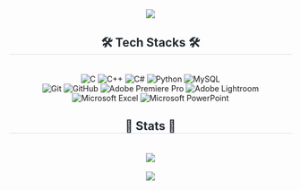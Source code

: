 <div align= "center">
    <img src="https://capsule-render.vercel.app/api?type=waving&color=0:e55d87,100:5fc2e3&height=180&text=👋Hello,%20I'm%20Siyul👋&animation=fadeIn&fontColor=ffffff&fontSize=60" />
    </div>
    <div align= "center">
    <h2 style="border-bottom: 1px solid #d8dee4; color: #282d33;"> 🛠️ Tech Stacks 🛠️</h2> <br>
      <img alt="C" src="https://img.shields.io/badge/c-%2300599C.svg?style=for-the-badge&logo=c&logoColor=white"/>
  <img alt="C++" src="https://img.shields.io/badge/c++-%2300599C.svg?style=for-the-badge&logo=c%2B%2B&logoColor=white"/>
  <img alt="C#" src="https://img.shields.io/badge/c%23-%23239120.svg?style=for-the-badge&logo=csharp&logoColor=white"/>
  <img alt="Python" src ="https://img.shields.io/badge/python-3670A0?style=for-the-badge&logo=python&logoColor=ffdd54"/>
  <img alt="MySQL" src = "https://img.shields.io/badge/mysql-4479A1.svg?style=for-the-badge&logo=mysql&logoColor=white"/>
  <br/>
  <img alt="Git" src="https://img.shields.io/badge/git-%23F05033.svg?style=for-the-badge&logo=git&logoColor=white"/>
  <img alt="GitHub" src ="https://img.shields.io/badge/github-%23121011.svg?style=for-the-badge&logo=github&logoColor=white"/>
  <img alt="Adobe Premiere Pro" src ="https://img.shields.io/badge/Adobe%20Premiere%20Pro-9999FF.svg?style=for-the-badge&logo=Adobe%20Premiere%20Pro&logoColor=white"/>
  <img alt="Adobe Lightroom" src ="https://img.shields.io/badge/Adobe%20Lightroom-31A8FF.svg?style=for-the-badge&logo=Adobe%20Lightroom&logoColor=white"/>
  <br/>
  <img alt="Microsoft Excel" src ="https://img.shields.io/badge/Microsoft_Excel-217346?style=for-the-badge&logo=microsoft-excel&logoColor=white"/>
  <img alt="Microsoft PowerPoint" src ="https://img.shields.io/badge/Microsoft_PowerPoint-B7472A?style=for-the-badge&logo=microsoft-powerpoint&logoColor=white"/>
    <div style="margin: 0 auto; text-align: center;" align= "center"> </div>
    </div>
    <div align= "center"> 
    <h2 style="border-bottom: 1px solid #d8dee4; color: #282d33;"> 🏅 Stats 🏅</h2> <div align= "center"> <br/><img src="https://github-readme-stats.vercel.app/api/top-langs/?username=oracle312&layout=compact&theme=dracula"
         /> <br/><br/> <img src="https://github-readme-stats.vercel.app/api?username=oracle312&show_icons=true&theme=dracula"
           />   
    </div> 
    </div>
    




<!--
**oracle312/oracle312** is a ✨ _special_ ✨ repository because its `README.md` (this file) appears on your GitHub profile.

Here are some ideas to get you started:

- 🔭 I’m currently working on ...
- 🌱 I’m currently learning ...
- 👯 I’m looking to collaborate on ...
- 🤔 I’m looking for help with ...
- 💬 Ask me about ...
- 📫 How to reach me: ...
- 😄 Pronouns: ...
- ⚡ Fun fact: ...
-->
